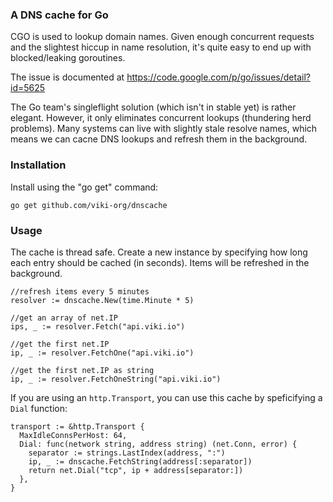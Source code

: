 ### A DNS cache for Go
CGO is used to lookup domain names. Given enough concurrent requests and the slightest hiccup in name resolution, it's quite easy to end up with blocked/leaking goroutines.

The issue is documented at <https://code.google.com/p/go/issues/detail?id=5625>

The Go team's singleflight solution (which isn't in stable yet) is rather elegant. However, it only eliminates concurrent lookups (thundering herd problems). Many systems can live with slightly stale resolve names, which means we can cacne DNS lookups and refresh them in the background.

### Installation
Install using the "go get" command:

    go get github.com/viki-org/dnscache

### Usage
The cache is thread safe. Create a new instance by specifying how long each entry should be cached (in seconds). Items will be refreshed in the background.

    //refresh items every 5 minutes
    resolver := dnscache.New(time.Minute * 5)

    //get an array of net.IP
    ips, _ := resolver.Fetch("api.viki.io")

    //get the first net.IP
    ip, _ := resolver.FetchOne("api.viki.io")

    //get the first net.IP as string
    ip, _ := resolver.FetchOneString("api.viki.io")

If you are using an `http.Transport`, you can use this cache by speficifying a
`Dial` function:

    transport := &http.Transport {
      MaxIdleConnsPerHost: 64,
      Dial: func(network string, address string) (net.Conn, error) {
        separator := strings.LastIndex(address, ":")
        ip, _ := dnscache.FetchString(address[:separator])
        return net.Dial("tcp", ip + address[separator:])
      },
    }
